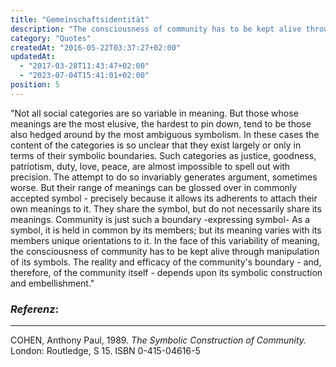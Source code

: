 ```yaml
---
title: "Gemeinschaftsidentität"
description: "The consciousness of community has to be kept alive through manipulation of its symbols."
category: "Quotes"
createdAt: "2016-05-22T03:37:27+02:00"
updatedAt:
  - "2017-03-28T11:43:47+02:00"
  - "2023-07-04T15:41:01+02:00"
position: 5
---
```


"Not all social categories are so variable in meaning. But those whose meanings are the most elusive, the hardest to pin down, tend to be those also hedged around by the most ambiguous symbolism. In these cases the content of the categories is so unclear that they exist largely or only in terms of their symbolic boundaries. Such categories as justice, goodness, patriotism, duty, love, peace, are almost impossible to spell out with precision. The attempt to do so invariably generates argument, sometimes worse. But their range of meanings can be glossed over in commonly accepted symbol - precisely because it allows its adherents to attach their own meanings to it. They share the symbol, but do not necessarily share its meanings. Community is just such a boundary -expressing symbol- As a symbol, it is held in common by its members; but its meaning varies with its members unique orientations to it. In the face of this variability of meaning, the consciousness of community has to be kept alive through manipulation of its symbols. The reality and efficacy of the community's boundary - and, therefore, of the community itself - depends upon its symbolic construction and embellishment."

### *Referenz*:

---

COHEN, Anthony Paul, 1989. _The Symbolic Construction of Community._ London: Routledge, S 15. ISBN 0-415-04616-5

